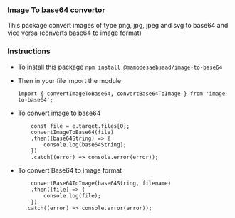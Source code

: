 ### Image To base64 convertor
This package convert images of type png, jpg, jpeg and svg to base64 and vice versa (converts base64 to image format)

### Instructions

- To install this package
    ``` npm install @mamodesaebsaad/image-to-base64 ```

- Then in your file import the module
    ```
    import { convertImageToBase64, convertBase64ToImage } from 'image-to-base64';
    ```

- To convert image to base64
    ```   
        const file = e.target.files[0];
        convertImageToBase64(file)
        .then((base64String) => {
            console.log(base64String);  
        })
        .catch((error) => console.error(error));
    ```
- To convert Base64 to image format

    ```
        convertBase64ToImage(base64String, filename)
        .then((file) => {
            console.log(file);
        })
      .catch((error) => console.error(error));
    ```